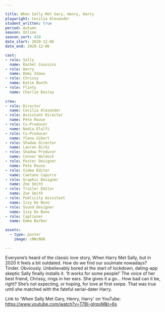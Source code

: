 ```yaml
---

title: When Sally Met Gary, Henry, Harry
playwright: Cecilia Alexander
student_written: true
period: Autumn
season: Online
season_sort: 410
date_start: 2020-12-06
date_end: 2020-12-06

cast:
- role: Sally
  name: Rachel Coussins
- role: Harry
  name: Demi Idowu
- role: Chrissy
  name: Katie Booth
- role: Flinty
  name: Charlie Basley
  
crew:
- role: Director
  name: Cecilia Alexander
- role: Assistant Director 
  name: Pete Rouse
- role: Co-Producer
  name: Nadia Elalfi
- role: Co-Producer
  name: Ylana Gibert
- role: Shadow Director
  name: Lauren Birks
- role: Shadow Producer
  name: Connor Waldock
- role: Poster Designer
  name: Pete Rouse
- role: Video Editor
  name: Caetano Capurro
- role: Graphic Designer
  name: Zoe Smith
- role: Trailer Editor
  name: Zoe Smith
- role: Publicity Assistant 
  name: Izzy De Bono
- role: Sound Designer 
  name: Izzy De Bono
- role: Captioner 
  name: Emma Barber

assets:
  - type: poster
    image: cNNcN98

---
```


Everyone’s heard of the classic love story, When Harry Met Sally, but in 2020 it feels a bit outdated. How do we find our soulmate nowadays? Tinder. Obviously. Unbelievably bored at the start of lockdown, dating-app skeptic Sally finally installs it. ‘It works for some people!’ The voice of her best friend, Chrissy, rings in her ears. She gives it a go… How bad can it be, right? She’s not expecting, or hoping, for love at first swipe. That was true until she matched with the fateful serial-dater Harry.

Link to 'When Sally Met Gary, Henry, Harry' on YouTube: https://www.youtube.com/watch?v=T7BI-gIrqoM&t=6s



